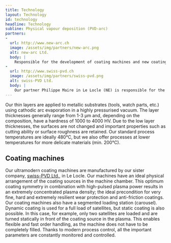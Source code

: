 ```yaml
---
title: Technology
layout: Technology
id: technology
headline: Technology
subline: Physical vapour deposition (PVD-arc)
partners:
-
  url: http://www.new-arc.ch
  image: /assets/img/partners/new-arc.png
  alt: new-arc Ltd.
  body: |
    Responsible for the development of coating machines and new coating concepts is Dr. Hermann Curtins Ph.D., a well-known personality in PVD surface technology. Many of his inventions have been successfully patented and his visions and ideas are constantly incorporated into the optimisation of our machines and coatings.
-
  url: http://www.swiss-pvd.ch
  image: /assets/img/partners/swiss-pvd.png
  alt: swiss-PVD Ltd.
  body: |
    Our partner Philippe Maire in Le Locle (NE) is responsible for the design, development and machine construction. The team of swiss-PVD SA has vast and broad experience in the field of machine engineering. The portfolio includes everything turnkey PVD systems from electric arc, sputter and evaporation machines through to solar power systems.
---
```

Our thin layers are applied to metallic substrates (tools, watch parts, etc.) using cathodic arc evaporation in a highly pressurised vacuum. The layer thicknesses generally range from 1-3 µm and, depending on the composition, have a hardness of 1000 to 4000 HV. Due to the low layer thicknesses, the surfaces are not changed and important properties such as cutting ability or surface roughness are retained. Our standard process temperatures are ideally 480°C, but we also offer processes at lower temperatures for more delicate materials (min. 200°C).

## Coating machines

Our ultramodern coating machines are manufactured by our sister company, [swiss-PVD Ltd.](http://www.swiss-pvd.ch), in Le Locle. Our machines have an ideal physical arrangement of the coating sources in the machine chamber. This optimum coating symmetry in combination with high-pulsed plasma power results in an extremely concentrated plasma density; the ideal precondition for very fine, hard and extremely resilient wear protection and anti-friction coatings. Our coating machines also have a segmented loading station (carousel). Dynamic coating is used for a full load of satellites, but static coating is also possible. In this case, for example, only two satellites are loaded and are turned statically in front of the coating source in the plasma. This enables flexible and fast order handling, as the machine does not have to be completely filled. Thanks to modern process control, all the important parameters are constantly monitored and controlled.
